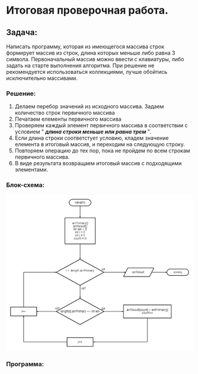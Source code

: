 #  Итоговая проверочная работа.

##  Задача:
Написать программу, которая из имеющегося массива строк формирует массив из строк, длина которых меньше либо равна 3 символа. Первоначальный массив можно ввести с клавиатуры, либо задать на старте выполнения алгоритма. При решение не рекомендуется использоваться коллекциями, лучше обойтись исключительно массивами.


###  Решение:
1. Делаем перебор значений из исходного массива. Задаем количество строк первичного массива
2. Печатаем елементы первичного массива
2. Проверяем каждый элемент первичного массива в соответствии с условием " ***длина строки меньше или равна трем*** ".
3. Если длина строки соответстует условию, кладем значение елемента в итоговый массив, и переходим на следующую строку.
4. Повторяем операцию до тех пор, пока не пройдем по всем строкам первичного массива.
5. В виде результата возвращаем итоговый массив с подходящими элементами.

###  Блок-схема:
![ Диаграмма ](/Diagram/diagram.png)

###  Программа: